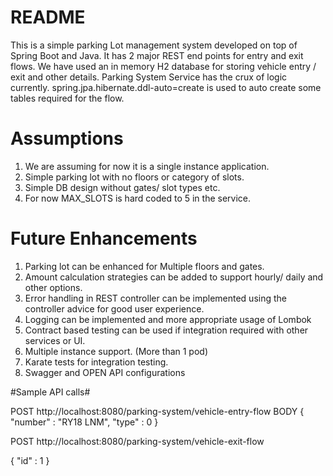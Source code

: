 # README #

This is a simple parking Lot management system developed on top of Spring Boot and Java. It has 2 major REST end points for entry and exit flows.
We have used an in memory H2 database for storing vehicle entry / exit and other details.
Parking System Service has the crux of logic currently.
spring.jpa.hibernate.ddl-auto=create is used to auto create some tables required for the flow.

# Assumptions #

1. We are assuming for now it is a single instance application.
2. Simple parking lot with no floors or category of slots.
3. Simple DB design without gates/ slot types etc.
4. For now MAX_SLOTS is hard coded to 5 in the service.

# Future Enhancements #

1. Parking lot can be enhanced for Multiple floors and gates.
2. Amount calculation strategies can be added to support hourly/ daily and other options.
3. Error handling in REST controller can be implemented using the controller advice for good user experience.
4. Logging can be implemented and more appropriate usage of Lombok
5. Contract based testing can be used if integration required with other services or UI.
6. Multiple instance support. (More than 1 pod)
7. Karate tests for integration testing.
8. Swagger and OPEN API configurations


#Sample API calls#

POST http://localhost:8080/parking-system/vehicle-entry-flow
BODY
{
  "number" : "RY18 LNM",
  "type" : 0
}


POST http://localhost:8080/parking-system/vehicle-exit-flow

{
  "id" : 1
}
